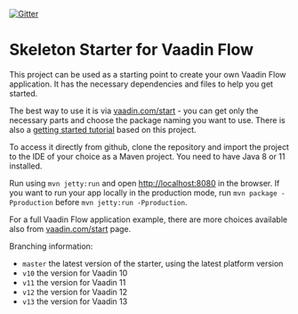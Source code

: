 [![Gitter](https://badges.gitter.im/Join%20Chat.svg)](https://gitter.im/vaadin-flow/Lobby#?utm_source=badge&utm_medium=badge&utm_campaign=pr-badge)

# Skeleton Starter for Vaadin Flow

This project can be used as a starting point to create your own Vaadin Flow application.
It has the necessary dependencies and files to help you get started.

The best way to use it is via [vaadin.com/start](https://vaadin.com/start) - you can get only the necessary parts and choose the package naming you want to use.
There is also a [getting started tutorial](https://vaadin.com/learn) based on this project.

To access it directly from github, clone the repository and import the project to the IDE of your choice as a Maven project. You need to have Java 8 or 11 installed.

Run using `mvn jetty:run` and open [http://localhost:8080](http://localhost:8080) in the browser.
If you want to run your app locally in the production mode, run `mvn package -Pproduction` before 
`mvn jetty:run -Pproduction`.

For a full Vaadin Flow application example, there are more choices available also from [vaadin.com/start](https://vaadin.com/start) page.

Branching information:
* `master` the latest version of the starter, using the latest platform version
* `v10` the version for Vaadin 10
* `v11` the version for Vaadin 11
* `v12` the version for Vaadin 12
* `v13` the version for Vaadin 13
